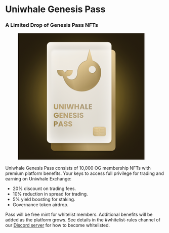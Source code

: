 # Uniwhale Genesis Pass

### **A Limited Drop of Genesis Pass NFTs**

<figure><img src=".gitbook/assets/UNIWHALE_GENESIS_PASS_Golden.png" alt=""><figcaption></figcaption></figure>

Uniwhale Genesis Pass consists of 10,000 OG membership NFTs with premium platform benefits. Your keys to access full privilege for trading and earning on Uniwhale Exchange:

* 20% discount on trading fees.
* 10% reduction in spread for trading.
* 5% yield boosting for staking.
* Governance token airdrop.

Pass will be free mint for whitelist members. Additional benefits will be added as the platform grows. See details in the #whitelist-rules channel of our [Discord server](http://discord.gg/Uniwhale) for how to become whitelisted.
